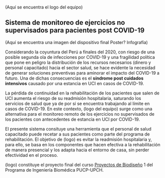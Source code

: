 (Aquí se encuentra el logo del equipo)

## Sistema de monitoreo de ejercicios no supervisados para pacientes post COVID-19

(Aquí se encuentra una imagen del dispositivo final Poster? Infografía)

Considerando la coyuntura del Perú a finales del 2020, con riesgo de una posible segunda ola de infecciones por COVID-19 y una fragilidad política que pone en peligro la distribución de los recursos necesarios (dinero y personal capacitado) hacia el sector salud, se hace evidente la necesidad de generar soluciones preventivas para aminorar el impacto del COVID-19 a futuro. Una de dichas consecuencias es el **síndrome post cuidados intensivos** causado por una estancia en UCI en casos de COVID-19. 

La pérdida de continuidad en la rehabilitación de los pacientes que salen de UCI aumenta el riesgo de su readmisión hospitalaria, saturando los servicios de salud que ya de por sí se encuentra trabajando al límite en casos de COVID-19. En este contexto, (logo del equipo) surge como una alternativa para el monitoreo remoto de los ejercicios no supervisados de los pacientes con antecedentes de estancia en UCI por COVID-19.

El presente sistema consituye una herramienta que el personal de salud capacitado puede recetar a sus pacientes como parte del programa de rehabilitación. El objetivo de (logo) es evitar la readmisión hospitalaria y, para ello, se basa en los componentes que hacen efectiva a la rehabilitación de manera presencial y los adapta hacia el entorno de casa, sin perder efectividad en el proceso.

(logo) constituye el proyecto final del curso [Proyectos de Biodiseño](https://biodesign-project-1.github.io/) 1 del Programa de Ingeniería Biomédica PUCP-UPCH.
